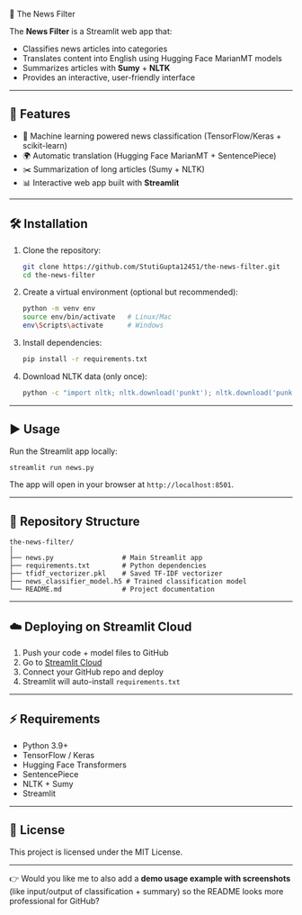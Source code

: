 📰 The News Filter

The **News Filter** is a Streamlit web app that:

* Classifies news articles into categories
* Translates content into English using Hugging Face MarianMT models
* Summarizes articles with **Sumy** + **NLTK**
* Provides an interactive, user-friendly interface

---

## 🚀 Features

* 🧠 Machine learning powered news classification (TensorFlow/Keras + scikit-learn)
* 🌍 Automatic translation (Hugging Face MarianMT + SentencePiece)
* ✂️ Summarization of long articles (Sumy + NLTK)
* 📊 Interactive web app built with **Streamlit**

---

## 🛠️ Installation

1. Clone the repository:

   ```bash
   git clone https://github.com/StutiGupta12451/the-news-filter.git
   cd the-news-filter
   ```

2. Create a virtual environment (optional but recommended):

   ```bash
   python -m venv env
   source env/bin/activate   # Linux/Mac
   env\Scripts\activate      # Windows
   ```

3. Install dependencies:

   ```bash
   pip install -r requirements.txt
   ```

4. Download NLTK data (only once):

   ```bash
   python -c "import nltk; nltk.download('punkt'); nltk.download('punkt_tab')"
   ```

---

## ▶️ Usage

Run the Streamlit app locally:

```bash
streamlit run news.py
```

The app will open in your browser at `http://localhost:8501`.

---

## 📂 Repository Structure

```
the-news-filter/
│
├── news.py                 # Main Streamlit app
├── requirements.txt        # Python dependencies
├── tfidf_vectorizer.pkl    # Saved TF-IDF vectorizer
├── news_classifier_model.h5 # Trained classification model
└── README.md               # Project documentation
```

---

## ☁️ Deploying on Streamlit Cloud

1. Push your code + model files to GitHub
2. Go to [Streamlit Cloud](https://share.streamlit.io/)
3. Connect your GitHub repo and deploy
4. Streamlit will auto-install `requirements.txt`

---

## ⚡ Requirements

* Python 3.9+
* TensorFlow / Keras
* Hugging Face Transformers
* SentencePiece
* NLTK + Sumy
* Streamlit

---

## 📜 License

This project is licensed under the MIT License.

---

👉 Would you like me to also add a **demo usage example with screenshots** (like input/output of classification + summary) so the README looks more professional for GitHub?

